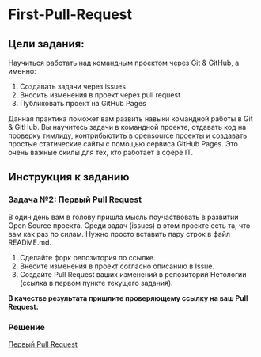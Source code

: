 # First-Pull-Request

## Цели задания:

Научиться работать над командным проектом через Git & GitHub, а именно:

1.	Создавать задачи через issues
2.	Вносить изменения в проект через pull request
3.	Публиковать проект на GitHub Pages

Данная практика поможет вам развить навыки командной работы в Git & GitHub. Вы научитесь задачи в командной проекте, отдавать код на проверку тимлиду, контрибьютить в opensource проекты и создавать простые статические сайты с помощью сервиса GitHub Pages. Это очень важные скилы для тех, кто работает в сфере IT.

## Инструкция к заданию

### Задача №2: Первый Pull Request

В один день вам в голову пришла мысль поучаствовать в развитии Open Source проекта. Среди задач (issues) в этом проекте есть та, что вам как раз по силам. Нужно просто вставить пару строк в файл README.md.

1.	Сделайте форк репозитория по ссылке.
2.	Внесите изменения в проект согласно описанию в Issue.
3.	Создайте Pull Request ваших изменений в репозиторий Нетологии (ссылка в первом пункте текущего задания).

<b>В качестве результата пришлите проверяющему ссылку на ваш Pull Request.</b>

### Решение

[Первый Pull Request](https://github.com/netology-code/git-2-homeworks-pr/pull/6596)
